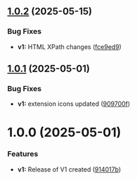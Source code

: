 ## [1.0.2](https://github.com/mrinvicto/chat-gpt-bookmark/compare/v1.0.1...v1.0.2) (2025-05-15)


### Bug Fixes

* **v1:** HTML XPath changes ([fce9ed9](https://github.com/mrinvicto/chat-gpt-bookmark/commit/fce9ed90e6f98a20c47a1b2db77a72b1d82dc13d))

## [1.0.1](https://github.com/mrinvicto/chat-gpt-bookmark/compare/v1.0.0...v1.0.1) (2025-05-01)


### Bug Fixes

* **v1:** extension icons updated ([909700f](https://github.com/mrinvicto/chat-gpt-bookmark/commit/909700fe8b0217c51fcf797367e8121fdf194938))

# 1.0.0 (2025-05-01)


### Features

* **v1:** Release of V1 created ([914017b](https://github.com/mrinvicto/chat-gpt-bookmark/commit/914017b467a383214dd1916d77a966daf0feec69))
